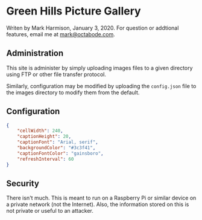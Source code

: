 # Green Hills Picture Gallery


Writen by Mark Harmison, January 3, 2020.
For question or addtional features, email me at mark@octabode.com.

## Administration

This site is administer by simply uploading images files to a given directory
using FTP or other file transfer protocol.

Similarly, configuration may be modified by uploading the `config.json` file
to the images directory to modify them from the default.

## Configuration

```json
{
    "cellWidth": 240,
    "captionHeight": 20,
    "captionFont": "Arial, serif",
    "backgroundColor": "#3c3f41",
    "captionFontColor": "gainsboro",
    "refreshInterval": 60
}
```

## Security

There isn't much. This is meant to run on a Raspberry Pi or similar device
on a private network (not the Internet). Also, the information stored on this
is not private or useful to an attacker.
